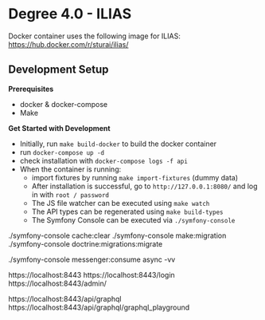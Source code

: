 # Degree 4.0 - ILIAS

Docker container uses the following image for ILIAS:
https://hub.docker.com/r/sturai/ilias/

## Development Setup

**Prerequisites**

- docker & docker-compose
- Make


**Get Started with Development**

- Initially, run `make build-docker` to build the docker container
- run `docker-compose up -d`
- check installation with `docker-compose logs -f api`
- When the container is running:
    - import fixtures by running `make import-fixtures` (dummy data)
    - After installation is successful, go to `http://127.0.0.1:8080/` and log in with `root / password`
    - The JS file watcher can be executed using `make watch`
    - The API types can be regenerated using `make build-types`
    - The Symfony Console can be executed via `./symfony-console`


./symfony-console cache:clear
./symfony-console make:migration
./symfony-console doctrine:migrations:migrate


./symfony-console messenger:consume async -vv

https://localhost:8443
https://localhost:8443/login
https://localhost:8443/admin/


https://localhost:8443/api/graphql
https://localhost:8443/api/graphql/graphql_playground
